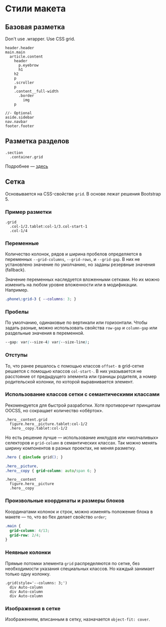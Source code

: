 # Стили макета

## Базовая разметка

Don't use .wrapper. Use CSS grid.

```pug
header.header
main.main
  article.content
    header
      p.eyebrow
      h1
    h2
    p
    .scroller
    p
    .content__full-width
      .border
        img
    p

//- Optional
aside.sidebar
nav.navbar
footer.footer
```

## Разметка разделов

```pug
.section
  .container.grid
```

Подробнее — [здесь](../components/layout/section.md)

## Сетка

Основывается на CSS-свойстве `grid`. В основе лежат решения Bootstrap 5.

### Пример разметки

```pug
.grid
  .col-1/2.tablet:col-1/3.col-start-1
  .col-1/4
```

### Переменные

Количество колонок, рядов и ширина пробелов определяется в переменных `--grid-columns`, `--grid-rows`, и `--grid-gap`. В них не установлено значение по умолчанию, но заданы резервные значения (fallback).

Значение переменных наследуется вложенными сетками. Но их можно изменить на любом уровне вложенности или в модификации. Например.

```css
.phone\:grid-3 { --columns: 3; }
```

### Пробелы

По умолчанию, одинаковые по вертикали или горизонтали. Чтобы задать разные, можно использовать свойства `row-gap` и `column-gap` или раздельные значения в переменной.

```css
--gap: var(--size-4) var(--size-line);
```

### Отступы

То, что ранее решалось с помощью классов `offset-` в grid-сетке решается с помощью классов `col-start-`. В них указывается не расстояние от предыдущего элемента или границы родителя, а номер родительской колонки, по которой выравнивается элемент.

### Использование классов сетки с семантическими классами

Рекомендуется для быстрой разработки. Хотя противоречит принципам OOCSS, но сокращает количество «обёрток».

```pug
.hero__content.grid
  figure.hero__picture.tablet:col-1/2
  .hero__copy.tablet:col-1/2
```

Но есть решение лучше — использование инклудов или «молчаливых» селекторов и `grid-column` в семантических классах. Так можно менять ширину компонентов в разных проектах, не меняя разметку.

```css
.hero { @include grid(); }

.hero__picture,
.hero__copy { grid-column: auto/span 6; }
```

```pug
.hero__content
  figure.hero__picture
  .hero__copy
```

### Произвольные координаты и размеры блоков

Координатами колонок и строк, можно изменять положение блока в макете — то, что во flex делает свойство `order`;

```scss
.main {
  grid-column: 4/13;
  grid-row: 2/4;
}
```

### Неявные колонки

Прямые потомки элемента `grid` распределяются по сетке, без необходимости указания специальных классов. Но каждый занимает только одну колонку.

```pug
.grid(style='--columns: 3;')
  div Auto-column
  div Auto-column
  div Auto-column
```

### Изображения в сетке

Изображениям, вписанным в сетку, назначается `object-fit: cover`.
